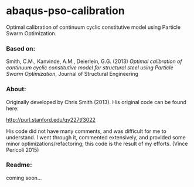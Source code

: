 # abaqus-pso-calibration
Optimal calibration of continuum cyclic constitutive model using Particle Swarm Optimization.

### Based on:
Smith, C.M., Kanvinde, A.M., Deierlein, G.G. (2013) *Optimal calibration of continuum cyclic constitutive model for structural steel using Particle Swarm Optimization*, Journal of Structural Engineering

### About:
Originally developed by Chris Smith (2013). His original code can be found here:

http://purl.stanford.edu/qy227tf3022


His code did not have many comments, and was difficult for me to understand. I went through it, commented extensively, and provided some minor optimizations/refactoring; this code is the result of my efforts. (Vince Pericoli 2015)

### Readme:
coming soon... 
